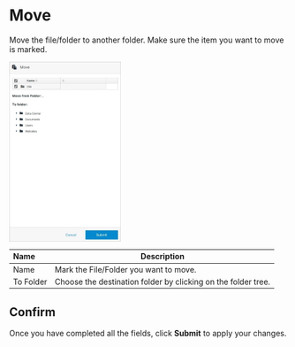 # Move

Move the file/folder to another folder. Make sure the item you want to move is marked.

<img src="../../../../images/move.jpg" alt="move" style="width: 40%; display: block"></a>

**Name** | **Description**
:--- | ---
Name | Mark the File/Folder you want to move.
To Folder | Choose the destination folder by clicking on the folder tree.

## Confirm

Once you have completed all the fields, click **Submit** to apply your changes.